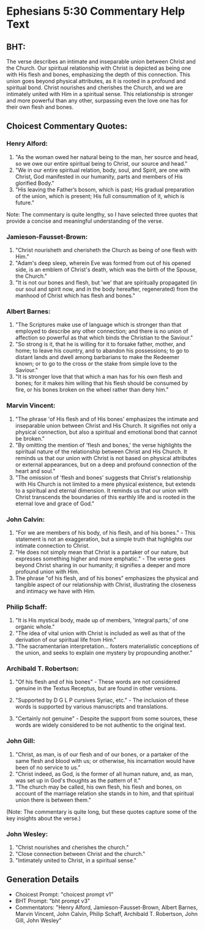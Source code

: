 # Ephesians 5:30 Commentary Help Text

## BHT:
The verse describes an intimate and inseparable union between Christ and the Church. Our spiritual relationship with Christ is depicted as being one with His flesh and bones, emphasizing the depth of this connection. This union goes beyond physical attributes, as it is rooted in a profound and spiritual bond. Christ nourishes and cherishes the Church, and we are intimately united with Him in a spiritual sense. This relationship is stronger and more powerful than any other, surpassing even the love one has for their own flesh and bones.

## Choicest Commentary Quotes:
### Henry Alford:
1. "As the woman owed her natural being to the man, her source and head, so we owe our entire spiritual being to Christ, our source and head."
2. "We in our entire spiritual relation, body, soul, and Spirit, are one with Christ, God manifested in our humanity, parts and members of His glorified Body."
3. "His leaving the Father’s bosom, which is past; His gradual preparation of the union, which is present; His full consummation of it, which is future."

Note: The commentary is quite lengthy, so I have selected three quotes that provide a concise and meaningful understanding of the verse.

### Jamieson-Fausset-Brown:
1. "Christ nourisheth and cherisheth the Church as being of one flesh with Him."
2. "Adam's deep sleep, wherein Eve was formed from out of his opened side, is an emblem of Christ's death, which was the birth of the Spouse, the Church."
3. "It is not our bones and flesh, but 'we' that are spiritually propagated (in our soul and spirit now, and in the body hereafter, regenerated) from the manhood of Christ which has flesh and bones."

### Albert Barnes:
1. "The Scriptures make use of language which is stronger than that employed to describe any other connection; and there is no union of affection so powerful as that which binds the Christian to the Saviour."
2. "So strong is it, that he is willing for it to forsake father, mother, and home; to leave his country, and to abandon his possessions; to go to distant lands and dwell among barbarians to make the Redeemer known; or to go to the cross or the stake from simple love to the Saviour."
3. "It is stronger love that that which a man has for his own flesh and bones; for it makes him willing that his flesh should be consumed by fire, or his bones broken on the wheel rather than deny him."

### Marvin Vincent:
1. "The phrase 'of His flesh and of His bones' emphasizes the intimate and inseparable union between Christ and His Church. It signifies not only a physical connection, but also a spiritual and emotional bond that cannot be broken."
2. "By omitting the mention of 'flesh and bones,' the verse highlights the spiritual nature of the relationship between Christ and His Church. It reminds us that our union with Christ is not based on physical attributes or external appearances, but on a deep and profound connection of the heart and soul."
3. "The omission of 'flesh and bones' suggests that Christ's relationship with His Church is not limited to a mere physical existence, but extends to a spiritual and eternal dimension. It reminds us that our union with Christ transcends the boundaries of this earthly life and is rooted in the eternal love and grace of God."

### John Calvin:
1. "For we are members of his body, of his flesh, and of his bones." - This statement is not an exaggeration, but a simple truth that highlights our intimate connection to Christ.
2. "He does not simply mean that Christ is a partaker of our nature, but expresses something higher and more emphatic." - The verse goes beyond Christ sharing in our humanity; it signifies a deeper and more profound union with Him.
3. The phrase "of his flesh, and of his bones" emphasizes the physical and tangible aspect of our relationship with Christ, illustrating the closeness and intimacy we have with Him.

### Philip Schaff:
1. "It is His mystical body, made up of members, 'integral parts,' of one organic whole."
2. "The idea of vital union with Christ is included as well as that of the derivation of our spiritual life from Him."
3. "The sacramentarian interpretation... fosters materialistic conceptions of the union, and seeks to explain one mystery by propounding another."

### Archibald T. Robertson:
1. "Of his flesh and of his bones" - These words are not considered genuine in the Textus Receptus, but are found in other versions. 

2. "Supported by D G L P cursives Syriac, etc." - The inclusion of these words is supported by various manuscripts and translations. 

3. "Certainly not genuine" - Despite the support from some sources, these words are widely considered to be not authentic to the original text.

### John Gill:
1. "Christ, as man, is of our flesh and of our bones, or a partaker of the same flesh and blood with us; or otherwise, his incarnation would have been of no service to us."
2. "Christ indeed, as God, is the former of all human nature, and, as man, was set up in God's thoughts as the pattern of it."
3. "The church may be called, his own flesh, his flesh and bones, on account of the marriage relation she stands in to him, and that spiritual union there is between them."

(Note: The commentary is quite long, but these quotes capture some of the key insights about the verse.)

### John Wesley:
1. "Christ nourishes and cherishes the church."
2. "Close connection between Christ and the church."
3. "Intimately united to Christ, in a spiritual sense."


## Generation Details
- Choicest Prompt: "choicest prompt v1"
- BHT Prompt: "bht prompt v3"
- Commentators: "Henry Alford, Jamieson-Fausset-Brown, Albert Barnes, Marvin Vincent, John Calvin, Philip Schaff, Archibald T. Robertson, John Gill, John Wesley"
